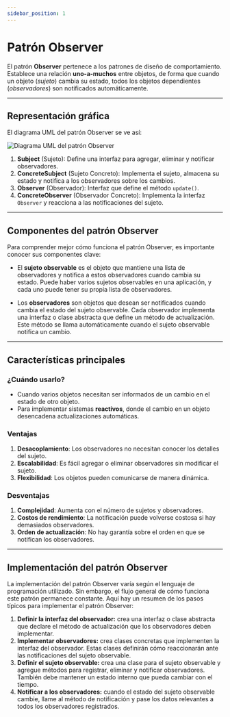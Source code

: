 ```yaml
---
sidebar_position: 1
---
```

# Patrón Observer

El patrón **Observer** pertenece a los patrones de diseño de comportamiento. Establece una relación **uno-a-muchos** entre objetos, de forma que cuando un objeto (*sujeto*) cambia su estado, todos los objetos dependientes (*observadores*) son notificados automáticamente.

---

## Representación gráfica
El diagrama UML del patrón Observer se ve así:

![Diagrama UML del patrón Observer](https://refactoring.guru/images/patterns/diagrams/observer/structure.png)

1. **Subject** (Sujeto): Define una interfaz para agregar, eliminar y notificar observadores.
2. **ConcreteSubject** (Sujeto Concreto): Implementa el sujeto, almacena su estado y notifica a los observadores sobre los cambios.
3. **Observer** (Observador): Interfaz que define el método `update()`.
4. **ConcreteObserver** (Observador Concreto): Implementa la interfaz `Observer` y reacciona a las notificaciones del sujeto.

---

## Componentes del patrón Observer
Para comprender mejor cómo funciona el patrón Observer, es importante conocer sus componentes clave:

- El **sujeto observable** es el objeto que mantiene una lista de observadores y notifica a estos observadores cuando cambia su estado. Puede haber varios sujetos observables en una aplicación, y cada uno puede tener su propia lista de observadores.

- Los **observadores** son objetos que desean ser notificados cuando cambia el estado del sujeto observable. Cada observador implementa una interfaz o clase abstracta que define un método de actualización. Este método se llama automáticamente cuando el sujeto observable notifica un cambio.

---

## Características principales
### ¿Cuándo usarlo?
- Cuando varios objetos necesitan ser informados de un cambio en el estado de otro objeto.
- Para implementar sistemas **reactivos**, donde el cambio en un objeto desencadena actualizaciones automáticas.

### Ventajas
1. **Desacoplamiento**: Los observadores no necesitan conocer los detalles del sujeto.
2. **Escalabilidad**: Es fácil agregar o eliminar observadores sin modificar el sujeto.
3. **Flexibilidad**: Los objetos pueden comunicarse de manera dinámica.

### Desventajas
1. **Complejidad**: Aumenta con el número de sujetos y observadores.
2. **Costos de rendimiento**: La notificación puede volverse costosa si hay demasiados observadores.
3. **Orden de actualización**: No hay garantía sobre el orden en que se notifican los observadores.

---

## Implementación del patrón Observer
La implementación del patrón Observer varía según el lenguaje de programación utilizado. Sin embargo, el flujo general de cómo funciona este patrón permanece constante. Aquí hay un resumen de los pasos típicos para implementar el patrón Observer:

1. **Definir la interfaz del observador:** crea una interfaz o clase abstracta que declare el método de actualización que los observadores deben implementar.
2. **Implementar observadores:** crea clases concretas que implementen la interfaz del observador. Estas clases definirán cómo reaccionarán ante las notificaciones del sujeto observable.
3. **Definir el sujeto observable:** crea una clase para el sujeto observable y agregue métodos para registrar, eliminar y notificar observadores. También debe mantener un estado interno que pueda cambiar con el tiempo.
4. **Notificar a los observadores:** cuando el estado del sujeto observable cambie, llame al método de notificación y pase los datos relevantes a todos los observadores registrados.